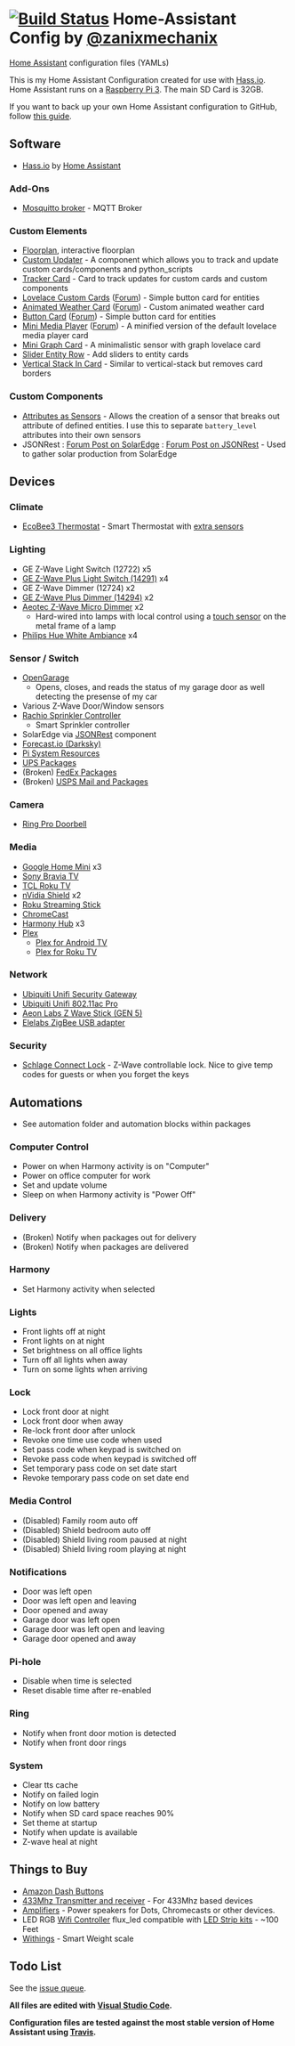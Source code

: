# [![Build Status](https://travis-ci.org/zanix/home-assistant-config.svg?branch=master)](https://travis-ci.org/zanix/home-assistant-config) Home-Assistant Config by [@zanixmechanix](https://twitter.com/zanixmechanix)

[Home Assistant](https://home-assistant.io) configuration files (YAMLs)

This is my Home Assistant Configuration created for use with [Hass.io](https://home-assistant.io/hassio/).
Home Assistant runs on a [Raspberry Pi 3](http://amzn.to/2e3DOBY). The main SD Card is 32GB.

If you want to back up your own Home Assistant configuration to GitHub, follow [this guide](https://home-assistant.io/docs/ecosystem/backup/backup_github/).

## Software

- [Hass.io](https://home-assistant.io/hassio/) by [Home Assistant](https://home-assistant.io)

### Add-Ons

- [Mosquitto broker](https://www.home-assistant.io/addons/mosquitto/) - MQTT Broker

### Custom Elements

- [Floorplan](https://community.home-assistant.io/c/third-party/floorplan), interactive floorplan
- [Custom Updater](https://github.com/custom-components/custom_updater) - A component which allows you to track and update custom cards/components and python_scripts
- [Tracker Card](https://github.com/custom-cards/tracker-card) - Card to track updates for custom cards and custom components
- [Lovelace Custom Cards](https://github.com/ciotlosm/custom-lovelace) ([Forum](https://community.home-assistant.io/t/lovelace-button-card/65981)) - Simple button card for entities
- [Animated Weather Card](https://github.com/arsaboo/homeassistant-config) ([Forum](https://community.home-assistant.io/t/custom-dark-sky-animated-weather-card/59816)) - Custom animated weather card
- [Button Card](https://github.com/kuuji/button-card) ([Forum](https://community.home-assistant.io/t/lovelace-button-card/65981)) - Simple button card for entities
- [Mini Media Player](https://github.com/kalkih/mini-media-player) ([Forum](https://community.home-assistant.io/t/lovelace-mini-media-player/68459)) - A minified version of the default lovelace media player card
- [Mini Graph Card](https://github.com/kalkih/mini-graph-card) - A minimalistic sensor with graph lovelace card
- [Slider Entity Row](https://github.com/thomasloven/lovelace-slider-entity-row) - Add sliders to entity cards
- [Vertical Stack In Card](https://github.com/custom-cards/vertical-stack-in-card) - Similar to vertical-stack but removes card borders

### Custom Components

- [Attributes as Sensors](https://github.com/pilotak/HomeAssistant-CustomComponents) - Allows the creation of a sensor that breaks out attribute of defined entities. I use this to separate `battery_level` attributes into their own sensors
- JSONRest : [Forum Post on SolarEdge](https://community.home-assistant.io/t/solaredge-solar-panels-support/14340) : [Forum Post on JSONRest](https://community.home-assistant.io/t/solved-parsing-a-json-value-from-an-existing-entity-in-a-template-sensor/20490/17) - Used to gather solar production from SolarEdge

## Devices

### Climate

- [EcoBee3 Thermostat](https://www.amazon.com/dp/B00ZIRV39M) - Smart Thermostat with [extra sensors](https://www.amazon.com/dp/B00NXRYOIQ/)

### Lighting

- GE Z-Wave Light Switch (12722) x5
- [GE Z-Wave Plus Light Switch (14291)](https://www.amazon.com/dp/B01M1AHC3R) x4
- GE Z-Wave Dimmer (12724) x2
- [GE Z-Wave Plus Dimmer (14294)](https://www.amazon.com/dp/B006LQFHN2) x2
- [Aeotec Z-Wave Micro Dimmer](https://www.amazon.com/dp/B00IRI1CEK) x2
  - Hard-wired into lamps with local control using a [touch sensor](https://www.adafruit.com/product/1374) on the metal frame of a lamp
- [Philips Hue White Ambiance](https://www.amazon.com/gp/product/B0753H5GKN/) x4

### Sensor / Switch

- [OpenGarage](https://opengarage.io)
  - Opens, closes, and reads the status of my garage door as well detecting the presense of my car
- Various Z-Wave Door/Window sensors
- [Rachio Sprinkler Controller](https://www.amazon.com/dp/B01D1NMLJU)
  - Smart Sprinkler controller
- SolarEdge via [JSONRest](https://community.home-assistant.io/t/solved-parsing-a-json-value-from-an-existing-entity-in-a-template-sensor/20490/17) component
- [Forecast.io (Darksky)](https://darksky.net)
- [Pi System Resources](https://home-assistant.io/components/sensor.systemmonitor/)
- [UPS Packages](https://home-assistant.io/components/sensor.ups/)
- (Broken) [FedEx Packages](https://home-assistant.io/components/sensor.fedex/)
- (Broken) [USPS Mail and Packages](https://home-assistant.io/components/sensor.usps/)

### Camera

- [Ring Pro Doorbell](https://www.amazon.com/gp/product/B01DM6BDA4)

### Media

- [Google Home Mini](https://store.google.com/us/product/google_home_mini?hl=en-US) x3
- [Sony Bravia TV](https://www.amazon.com/dp/B01MZF81NS/)
- [TCL Roku TV](https://www.bestbuy.com/site/tcl-55-class-54-6-diag--led-2160p-smart-4k-ultra-hd-tv-with-high-dynamic-range-roku-tv/5878705.p?skuId=5878705)
- [nVidia Shield](https://www.amazon.com/dp/B01N1NT9Y6/) x2
- [Roku Streaming Stick](https://www.amazon.com/gp/product/B075XN5L53/)
- [ChromeCast](https://www.google.com/chromecast/)
- [Harmony Hub](https://www.amazon.com/gp/product/B00BQ5RYI4/) x3
- [Plex](https://plex.tv)
  - [Plex for Android TV](https://www.plex.tv/apps/streaming-devices/android-tv/)
  - [Plex for Roku TV](https://www.plex.tv/blog/roku-live-tv/)

### Network

- [Ubiquiti Unifi Security Gateway](https://www.amazon.com/dp/B00LV8YZLK)
- [Ubiquiti Unifi 802.11ac Pro](https://www.amazon.com/dp/B015PRO512)
- [Aeon Labs Z Wave Stick (GEN 5)](https://www.amazon.com/dp/B00X0AWA6E)
- [Elelabs ZigBee USB adapter](https://www.tindie.com/products/Elelabs/elelabs-zigbee-usb-adapter/)

### Security

- [Schlage Connect Lock](https://www.amazon.com/gp/product/B00OV49YXU) - Z-Wave controllable lock. Nice to give temp codes for guests or when you forget the keys

## Automations

- See automation folder and automation blocks within packages

### Computer Control

- Power on when Harmony activity is on "Computer"
- Power on office computer for work
- Set and update volume
- Sleep on when Harmony activity is "Power Off"

### Delivery

- (Broken) Notify when packages out for delivery
- (Broken) Notify when packages are delivered

### Harmony

- Set Harmony activity when selected

### Lights

- Front lights off at night
- Front lights on at night
- Set brightness on all office lights
- Turn off all lights when away
- Turn on some lights when arriving

### Lock

- Lock front door at night
- Lock front door when away
- Re-lock front door after unlock
- Revoke one time use code when used
- Set pass code when keypad is switched on
- Revoke pass code when keypad is switched off
- Set temporary pass code on set date start
- Revoke temporary pass code on set date end

### Media Control

- (Disabled) Family room auto off
- (Disabled) Shield bedroom auto off
- (Disabled) Shield living room paused at night
- (Disabled) Shield living room playing at night

### Notifications

- Door was left open
- Door was left open and leaving
- Door opened and away
- Garage door was left open
- Garage door was left open and leaving
- Garage door opened and away

### Pi-hole

- Disable when time is selected
- Reset disable time after re-enabled

### Ring

- Notify when front door motion is detected
- Notify when front door rings

### System

- Clear tts cache
- Notify on failed login
- Notify on low battery
- Notify when SD card space reaches 90%
- Set theme at startup
- Notify when update is available
- Z-wave heal at night

## Things to Buy

- [Amazon Dash Buttons](https://www.amazon.com/dp/B01F6ETRNA)
- [433Mhz Transmitter and receiver](https://www.amazon.com/dp/B00M2CUALS) - For 433Mhz based devices
- [Amplifiers](https://www.amazon.com/dp/B006AMF2R8) - Power speakers for Dots, Chromecasts or other devices.
- LED RGB [Wifi Controller](https://www.amazon.com/dp/B01JZ2SI6Q) flux_led compatible with [LED Strip kits](https://www.amazon.com/dp/B01CUILC3I) - ~100 Feet
- [Withings](https://www.amazon.com/dp/B01F3LJ2RW) - Smart Weight scale

## Todo List

See the [issue queue](https://github.com/zanix/home-assistant-config/issues).

**All files are edited with [Visual Studio Code](https://code.visualstudio.com).**

**Configuration files are tested against the most stable version of Home Assistant using [Travis](https://travis-ci.org/zanix/home-assistant-config).**

